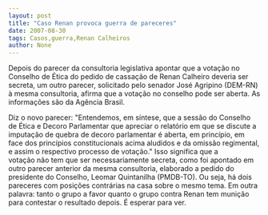 ```yaml
---
layout: post
title: "Caso Renan provoca guerra de pareceres"
date: 2007-08-30
tags: Casos,guerra,Renan Calheiros
author: None
---
```

Depois do parecer da consultoria legislativa apontar que a vota&ccedil;&atilde;o no Conselho de &Eacute;tica do pedido de cassa&ccedil;&atilde;o de Renan Calheiro deveria ser secreta, um outro parecer, solicitado pelo senador Jos&eacute; Agripino (DEM-RN) &agrave; mesma consultoria, afirma que a vota&ccedil;&atilde;o no conselho pode ser aberta. As informa&ccedil;&otilde;es s&atilde;o da Ag&ecirc;ncia Brasil.

Diz o novo parecer: &quot;Entendemos, em s&iacute;ntese, que a sess&atilde;o do Conselho de &Eacute;tica e Decoro Parlamentar que apreciar o relat&oacute;rio em que se discute a imputa&ccedil;&atilde;o de quebra de decoro parlamentar &eacute; aberta, em princ&iacute;pio, em face dos princ&iacute;pios constitucionais acima aludidos e da omiss&atilde;o regimental, e assim o respectivo processo de vota&ccedil;&atilde;o.&quot; Isso significa&nbsp;que a vota&ccedil;&atilde;o&nbsp;n&atilde;o tem que ser necessariamente secreta, como foi apontado em outro parecer anterior da mesma consultoria, elaborado a pedido do presidente do Conselho, Leomar Quintanilha (PMDB-TO).
Ou seja,&nbsp;h&aacute; dois pareceres com posi&ccedil;&otilde;es contr&aacute;rias na casa sobre o mesmo tema. Em outra palavra: tanto o grupo a favor quanto o grupo contra Renan tem muni&ccedil;&atilde;o para contestar o resultado depois. &Eacute; esperar para ver. 